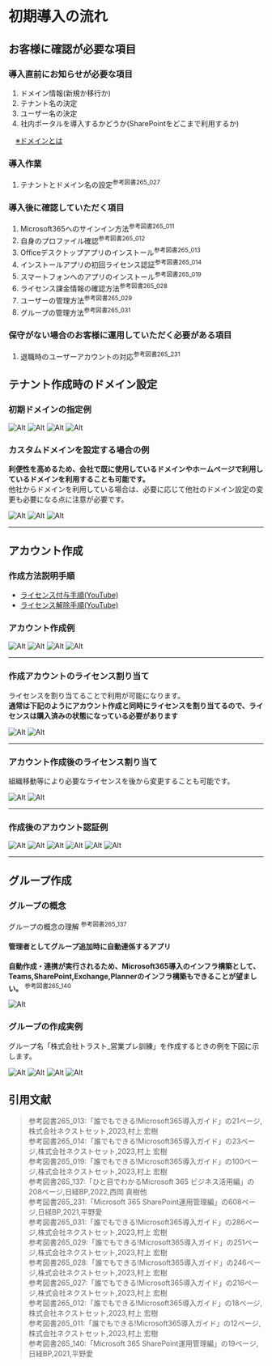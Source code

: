 # 初期導入の流れ

## お客様に確認が必要な項目

### 導入直前にお知らせが必要な項目

1. ドメイン情報(新規か移行か)
2. テナント名の決定
3. ユーザー名の決定
4. 社内ポータルを導入するかどうか(SharePointをどこまで利用するか)

　[※ドメインとは](https://www.onamae.com/clever/about/domain.html)  

### 導入作業

1. テナントとドメイン名の設定<sup>参考図書265_027</sup>

### 導入後に確認していただく項目

1. Microsoft365へのサインイン方法<sup>参考図書265_011</sup>
1. 自身のプロファイル確認<sup>参考図書265_012</sup>
1. Officeデスクトップアプリのインストール<sup>参考図書265_013</sup>
1. インストールアプリの初回ライセンス認証<sup>参考図書265_014</sup>
1. スマートフォンへのアプリのインストール<sup>参考図書265_019</sup>
1. ライセンス課金情報の確認方法<sup>参考図書265_028</sup>
1. ユーザーの管理方法<sup>参考図書265_029</sup>
1. グループの管理方法<sup>参考図書265_031</sup>

### 保守がない場合のお客様に運用していただく必要がある項目

1. 退職時のユーザーアカウントの対応<sup>参考図書265_231</sup>

## テナント作成時のドメイン設定

### 初期ドメインの指定例

![Alt](../../7_Prj/716_M365/100_初期導入/02_テナント作成trustit2024onMicrosoftcomドメイン1.png)
![Alt](../../7_Prj/716_M365/100_初期導入/02_テナント作成trustit2024onMicrosoftcomドメイン2.png)
![Alt](../../7_Prj/716_M365/100_初期導入/02_テナント作成trustit2024onMicrosoftcomドメイン3.png)
![Alt](../../7_Prj/716_M365/100_初期導入/02_テナント作成trustit2024onMicrosoftcomドメイン4.png)

### カスタムドメインを設定する場合の例

**利便性を高めるため、会社で既に使用しているドメインやホームページで利用しているドメインを利用することも可能です。**  
他社からドメインを利用している場合は、必要に応じて他社のドメイン設定の変更も必要になる点に注意が必要です。

![Alt](../../7_Prj/716_M365/100_初期導入/03_独自ドメイン_0.png)
![Alt](../../7_Prj/716_M365/100_初期導入/03_独自ドメイン_1.png)
![Alt](../../7_Prj/716_M365/100_初期導入/03_独自ドメイン_4.png)

---

## アカウント作成

### 作成方法説明手順

- [ライセンス付与手順(YouTube)](https://www.youtube.com/watch?v=x5fwOGyh_qQ)
- [ライセンス解除手順(YouTube)](https://www.youtube.com/watch?v=UdOeWZFmEVE)

### アカウント作成例

![Alt](../../7_Prj/716_M365/100_初期導入/05_ユーザ追加設定1.png)
![Alt](../../7_Prj/716_M365/100_初期導入/05_ユーザ追加設定13.png)
![Alt](../../7_Prj/716_M365/100_初期導入/05_ユーザ追加設定14.png)
![Alt](../../7_Prj/716_M365/100_初期導入/03_独自ドメイン_7.png)

---

### 作成アカウントのライセンス割り当て

ライセンスを割り当てることで利用が可能になります。  
**通常は下記のようにアカウント作成と同時にライセンスを割り当てるので、ライセンスは購入済みの状態になっている必要があります**  
  
![Alt](../../7_Prj/716_M365/100_初期導入/05_ユーザ追加設定2.png)
![Alt](../../7_Prj/716_M365/100_初期導入/05_ユーザ追加設定4.png)

---

### アカウント作成後のライセンス割り当て

組織移動等により必要なライセンスを後から変更することも可能です。  

![Alt](../../7_Prj/716_M365/100_初期導入/05_作成アカウントのライセンス割り当て1.png)
![Alt](../../7_Prj/716_M365/100_初期導入/05_作成アカウントのライセンス割り当て2.png)

---

### 作成後のアカウント認証例

![Alt](../../7_Prj/716_M365/100_初期導入/06_Authenticator設定0.png)
![Alt](../../7_Prj/716_M365/100_初期導入/06_Authenticator設定1.png)
![Alt](../../7_Prj/716_M365/100_初期導入/06_Authenticator設定2.png)
![Alt](../../7_Prj/716_M365/100_初期導入/06_Authenticator設定3.png)
![Alt](../../7_Prj/716_M365/100_初期導入/06_Authenticator設定4.png)
![Alt](../../7_Prj/716_M365/100_初期導入/06_多要素認証1.png)

---

## グループ作成

### グループの概念

グループの概念の理解 <sup>参考図書265_137</sup>

#### 管理者としてグループ追加時に自動連係するアプリ

**自動作成・連携が実行されるため、Microsoft365導入のインフラ構築として、Teams,SharePoint,Exchange,Plannerのインフラ構築もできることが望ましい。** <sup>参考図書265_140</sup>

![Alt](../../7_Prj/716_M365/100_初期導入/100_初期導入_グループ1.png)

### グループの作成実例

グループ名「株式会社トラスト_営業プレ訓練」を作成するときの例を下図に示します。  

![Alt](../../7_Prj/716_M365/100_初期導入/チームとグループ2.png)
![Alt](../../7_Prj/716_M365/100_初期導入/チームとグループ10.png)
![Alt](../../7_Prj/716_M365/100_初期導入/チームとグループ11.png)
![Alt](../../7_Prj/716_M365/100_初期導入/03_独自ドメイン_8.png)

## 引用文献

> 参考図書265_013:「誰でもできる!Microsoft365導入ガイド」の21ページ,株式会社ネクストセット,2023,村上 宏樹  
> 参考図書265_014:「誰でもできる!Microsoft365導入ガイド」の23ページ,株式会社ネクストセット,2023,村上 宏樹  
> 参考図書265_019:「誰でもできる!Microsoft365導入ガイド」の100ページ,株式会社ネクストセット,2023,村上 宏樹  
> 参考図書265_137:「ひと目でわかるMicrosoft 365 ビジネス活用編」の208ページ,日経BP,2022,西岡 真樹他  
> 参考図書265_231:「Microsoft 365 SharePoint運用管理編」の608ページ,日経BP,2021,平野愛  
> 参考図書265_031:「誰でもできる!Microsoft365導入ガイド」の286ページ,株式会社ネクストセット,2023,村上 宏樹  
> 参考図書265_029:「誰でもできる!Microsoft365導入ガイド」の251ページ,株式会社ネクストセット,2023,村上 宏樹  
> 参考図書265_028:「誰でもできる!Microsoft365導入ガイド」の246ページ,株式会社ネクストセット,2023,村上 宏樹  
> 参考図書265_027:「誰でもできる!Microsoft365導入ガイド」の216ページ,株式会社ネクストセット,2023,村上 宏樹  
> 参考図書265_012:「誰でもできる!Microsoft365導入ガイド」の18ページ,株式会社ネクストセット,2023,村上 宏樹  
> 参考図書265_011:「誰でもできる!Microsoft365導入ガイド」の12ページ,株式会社ネクストセット,2023,村上 宏樹  
> 参考図書265_140:「Microsoft 365 SharePoint運用管理編」の19ページ,日経BP,2021,平野愛  
